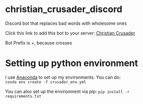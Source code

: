 # christian_crusader_discord
Discord bot that replaces bad words with wholesome ones

Click this link to add this bot to your server:
[Christian Crusader](https://discordapp.com/api/oauth2/authorize?client_id=557729286048710669&permissions=0&scope=bot)

Bot Prefix is +, because crosses

# Setting up python environment
I use [Anaconda](https://www.anaconda.com/distribution/#download-section) to set up my environments. You can do:  
`conda env create -f crusader_env.yml`

You can also set up the environment via pip:
`pip install -r requirements.txt`